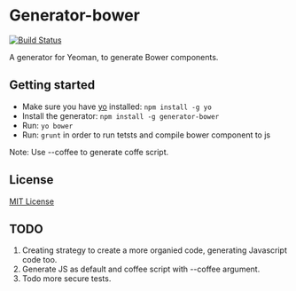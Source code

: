 # Generator-bower
[![Build Status](https://secure.travis-ci.org/ThorstenHans/generator-bower.png?branch=master)](https://travis-ci.org/ThorstenHans/generator-bower)

A generator for Yeoman, to generate Bower components.

## Getting started
- Make sure you have [yo](https://github.com/yeoman/yo) installed:
    `npm install -g yo`
- Install the generator: `npm install -g generator-bower`
- Run: `yo bower`
- Run: `grunt` in order to run tetsts and compile bower component to js

Note: Use --coffee to generate coffe script.

## License
[MIT License](http://en.wikipedia.org/wiki/MIT_License)

## TODO ##

1. Creating strategy to create a more organied code, generating Javascript code too.
2. Generate JS as default and coffee script with --coffee argument.
3. Todo more secure tests.